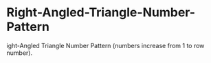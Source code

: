 # Right-Angled-Triangle-Number-Pattern
ight-Angled Triangle Number Pattern (numbers increase from 1 to row number).
